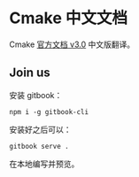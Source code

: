 # Cmake 中文文档

Cmake [官方文档 v3.0](https://cmake.org/cmake/help/v3.0/index.html) 中文版翻译。

## Join us

安装 gitbook：

```
npm i -g gitbook-cli
```

安装好之后可以：

```
gitbook serve .
```

在本地编写并预览。

